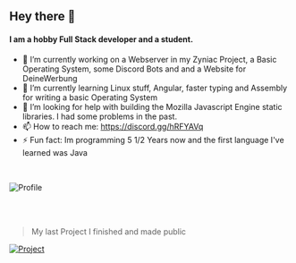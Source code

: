 ## Hey there 👋

#### I am a hobby Full Stack developer and a student.

- 🔭 I’m currently working on a Webserver in my Zyniac Project, a Basic Operating System, some Discord Bots and and a Website for DeineWerbung
- 🌱 I’m currently learning Linux stuff, Angular, faster typing and Assembly for writing a basic Operating System
- 🤔 I’m looking for help with building the Mozilla Javascript Engine static libraries. I had some problems in the past.
- 📫 How to reach me: https://discord.gg/hRFYAVq
- ⚡ Fun fact: Im programming 5 1/2 Years now and the first language I've learned was Java

<br />

![Profile](https://github-readme-stats.vercel.app/api?username=MMNN321&theme=onedark)

<br />
<br />

> My last Project I finished and made public

[![Project](https://github-readme-stats.vercel.app/api/pin/?username=MMNN321&repo=dw-manager)](https://github.com/MMNN321/dw-manager)
